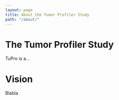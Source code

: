 ```yaml
---
layout: page
title: About the Tumor Profiler Study
path: "/about/"
---
```


# The Tumor Profiler Study

TuPro is a...

# Vision

Blabla

